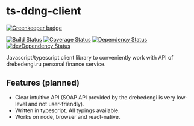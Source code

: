 # ts-ddng-client

[![Greenkeeper badge](https://badges.greenkeeper.io/davojan/ts-ddng-client.svg)](https://greenkeeper.io/)

[![Build Status](https://img.shields.io/travis/davojan/ts-ddng-client/master.svg)](https://travis-ci.org/davojan/ts-ddng-client)
[![Coverage Status](https://img.shields.io/coveralls/davojan/ts-ddng-client/master.svg)](https://coveralls.io/github/davojan/ts-ddng-client?branch=master)
[![Dependency Status](https://img.shields.io/david/davojan/ts-ddng-client.svg)](https://david-dm.org/davojan/ts-ddng-client)
[![devDependency Status](https://img.shields.io/david/dev/davojan/ts-ddng-client.svg)](https://david-dm.org/davojan/ts-ddng-client?type=dev)

Javascript/typescript client library to conveniently work with API of drebedengi.ru personal finance service.


## Features (planned)

* Clear intuitive API (SOAP API provided by the drebedengi is very low-level and not user-friendly).
* Written in typescript. All typings available.
* Works on node, browser and react-native.
